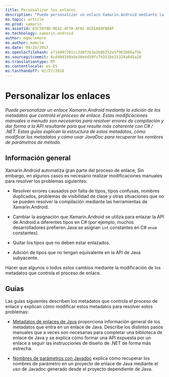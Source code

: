 ```yaml
---
title: Personalizar los enlaces
description: "Puede personalizar un enlace Xamarin.Android mediante la edición de los metadatos que controla el proceso de enlace. Estas modificaciones manuales a menudo son necesarias para resolver errores de compilación y dar forma a la API resultante para que resulte más coherente con C# / .NET. Estas guías explican la estructura de estos metadatos, cómo modificar los metadatos y cómo usar JavaDoc para recuperar los nombres de parámetros de método."
ms.topic: article
ms.prod: xamarin
ms.assetid: 63C5078D-9E42-4F70-AF8C-8CEEA84FB6AF
ms.technology: xamarin-android
author: mgmclemore
ms.author: mamcle
ms.date: 09/25/2017
ms.openlocfilehash: e71d497201cc2d8f2b3e2b8b252e5f963806a75b
ms.sourcegitcommit: 6cd40d190abe38edd50fc74331be15324a845a28
ms.translationtype: MT
ms.contentlocale: es-ES
ms.lasthandoff: 02/27/2018
---
```

# <a name="customizing-bindings"></a>Personalizar los enlaces

_Puede personalizar un enlace Xamarin.Android mediante la edición de los metadatos que controla el proceso de enlace. Estas modificaciones manuales a menudo son necesarias para resolver errores de compilación y dar forma a la API resultante para que resulte más coherente con C# / .NET. Estas guías explican la estructura de estos metadatos, cómo modificar los metadatos y cómo usar JavaDoc para recuperar los nombres de parámetros de método._

<a name="overview" />

## <a name="overview"></a>Información general
 
Xamarin.Android automatiza gran parte del proceso de enlace; Sin embargo, en algunos casos es necesario realizar modificaciones manuales para resolver los problemas siguientes:

-   Resolver errores causados por falta de tipos, tipos confusas, nombres duplicados, problemas de visibilidad de clase y otras situaciones que no se pueden resolver la compilación mediante las herramientas de Xamarin.Android. 

-   Cambiar la asignación que Xamarin.Android se utiliza para enlazar la API de Android a diferentes tipos en C# (por ejemplo, muchos desarrolladores prefieren Java se asignan `int` constantes en C# `enum` constantes).

-   Quitar los tipos que no deben estar enlazados. 

-   Adición de tipos que no tengan equivalente en la API de Java subyacente. 

Hacer que algunos o todos estos cambios mediante la modificación de los metadatos que controla el proceso de enlace.

<a name="guides" />

## <a name="guides"></a>Guías

Las guías siguientes describen los metadatos que controla el proceso de enlace y explican cómo modificar estos metadatos para resolver estos problemas:

-   [Metadatos de enlaces de Java](~/android/platform/binding-java-library/customizing-bindings/java-bindings-metadata.md) proporciona información general de los metadatos que entra en un enlace de Java.
    Describe los distintos pasos manuales que a veces son necesarias para completar una biblioteca de enlace de Java y se explica cómo formar una API expuesta por un enlace a seguir las instrucciones de diseño de .NET de forma más estrecha.

-   [Nombres de parámetros con Javadoc](~/android/platform/binding-java-library/customizing-bindings/naming-parameters-with-javadoc.md) explica cómo recuperar los nombres de parámetro en un proyecto de enlace de Java mediante el uso de Javadoc generado desde el proyecto dependiente de Java.


 

